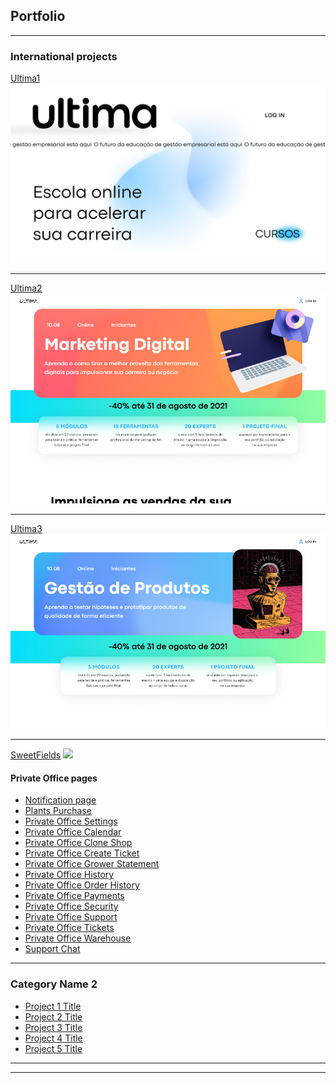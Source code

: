 ## Portfolio

---

### International projects
[Ultima1](https://bndnt.github.io/ultimamain01/) 
<img src="images/ultimamain.jpg?raw=true"/>

---
[Ultima2](https://bndnt.github.io/ultima01/) 
<img src="images/ultima.jpg?raw=true"/>

---
[Ultima3](https://bndnt.github.io/ltimaPM01/) 
<img src="images/ultimapm.jpg?raw=true"/>

---
[SweetFields](https://bndnt.github.io/sweetfields1/)
<img src="images/sf.png?raw=true"/>
#### Private Office pages

- [Notification page](https://bndnt.github.io/sweetfields1/notification-page.html)
- [Plants Purchase](https://bndnt.github.io/sweetfields1/plants-purchase.html)
- [Private Office Settings](https://bndnt.github.io/sweetfields1/private-office-settings.html)
- [Private Office Calendar](https://bndnt.github.io/sweetfields1/private-office-calendar.html)
- [Private Office Clone Shop](https://bndnt.github.io/sweetfields1/private-office-clone-shop.html)
- [Private Office Create Ticket](https://bndnt.github.io/sweetfields1/private-office-create-ticket.html)
- [Private Office Grower Statement](https://bndnt.github.io/sweetfields1/private-office-grower-statement.html)
- [Private Office History](https://bndnt.github.io/sweetfields1/private-office-history.html)
- [Private Office Order History](https://bndnt.github.io/sweetfields1/private-office-order-history.html)
- [Private Office Payments](https://bndnt.github.io/sweetfields1/private-office-payments.html)
- [Private Office Security](https://bndnt.github.io/sweetfields1/private-office-security.html)
- [Private Office Support](https://bndnt.github.io/sweetfields1/private-office-support.html)
- [Private Office Tickets](https://bndnt.github.io/sweetfields1/private-office-tickets.html)
- [Private Office Warehouse](https://bndnt.github.io/sweetfields1/private-office-warehouse.html)
- [Support Chat](https://bndnt.github.io/sweetfields1/support-chat.html)

---


### Category Name 2

- [Project 1 Title](http://example.com/)
- [Project 2 Title](http://example.com/)
- [Project 3 Title](http://example.com/)
- [Project 4 Title](http://example.com/)
- [Project 5 Title](http://example.com/)

---




---
<!-- Remove above link if you don't want to attibute -->
